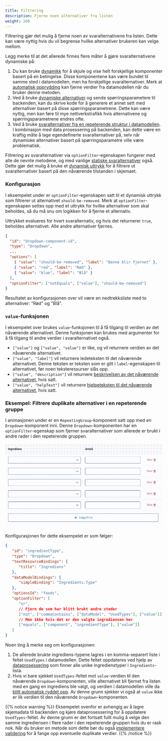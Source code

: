 ```yaml
---
title: Filtrering
description: Fjerne noen alternativer fra listen
weight: 200
---
```


Filtrering gjør det mulig å fjerne noen av svaralternativene fra listen. Dette kan være nyttig hvis du vil begrense hvilke
alternativer brukeren kan velge mellom.

Legg merke til at det allerede finnes flere måter å gjøre svaralternativene dynamiske på:

1. Du kan bruke [dynamikk](../../../dynamics) for å skjule og vise helt forskjellige komponenter basert på en betingelse. Disse
   komponentene kan være bundet til samme sted i datamodellen, men ha forskjellige svaralternativer. Merk at
   [automatisk opprydding](../automatic-cleanup) kan fjerne verdier fra datamodellen når du bruker denne metoden.
2. Ved å bruke [dynamiske alternativer](../../sources/dynamic) og sende spørringsparametere til backenden, kan du skrive 
   kode for å generere et annet sett med alternativer basert på disse spørringsparametrene. Dette kan være nyttig,
   men kan føre til mye nettverkstrafikk hvis alternativene og spørringsparametrene endres ofte.
3. Ved å bruke [svaralternativer fra en repeterende struktur i datamodellen](../../sources/from-data-model). I kombinasjon
   med data prosessering på backenden, kan dette være en kraftig måte å lage egendefinerte svaralternativer på, selv når dynamiske
   alternativer basert på spørringsparametre ville være problematisk.

Filtrering av svaralternativer via `optionFilter`-egenskapen fungerer med alle de nevnte metodene, og med
vanlige [statiske svaralternativer](../../sources/static) også.
Dette gjør det mulig å bruke et [dynamisk uttrykk](../../../dynamics) for å filtrere ut svaralternativer basert
på den nåværende tilstanden i skjemaet.

### Konfigurasjon

I eksempelet under er `optionFilter`-egenskapen satt til et dynamisk uttrykk som filtrerer ut alternativet
`should-be-removed`. Merk at `optionFilter`-egenskapen settes opp med et uttrykk for hvilke alternativer som skal beholdes,
så du må snu om logikken for å fjerne et alternativ.

Uttrykket evalueres for hvert svaralternativ, og hvis det returnerer `true`, beholdes alternativet. Alle andre alternativer fjernes.

```json {hl_lines=["10"]}
{
  "id": "dropdown-component-id",
  "type": "Dropdown",
  ...
  "options": [
    { "value": "should-be-removed", "label": "Denne blir fjernet" },
    { "value": "red", "label": "Rød" },
    { "value": "blue", "label": "Blå" }
  ],
  "optionFilter": ["notEquals", ["value"], "should-be-removed"]
}
```

Resultatet av konfigurasjonen over vil være en nedtrekksliste med to alternativer: "Rød" og "Blå".

### `value`-funksjonen

I eksempelet over brukes `value`-funksjonen til å få tilgang til verdien av det nåværende alternativet.
Denne funksjonen kan brukes med argumenter for å få tilgang til andre verdier i svaralternativet også.

- `["value"]` og `["value", "value"]` er like, og vil returnere verdien av det nåværende alternativet.
- `["value", "label"]` vil returnere ledeteksten til det nåværende alternativet. Denne teksten er teksten som er gitt i
  `label`-egenskapen til alternativet, før noen teksteressurser slås opp.
- `["value", "description"]` vil returnere [beskrivelsen av det nåværende alternativet](../texts), hvis satt.
- `["value", "helpText"]` vil returnere [hjelpeteksten til det nåværende alternativet](../texts), hvis satt.

### Eksempel: Filtrere duplikate alternativer i en repeterende gruppe

I animasjonen under er en `RepeatingGroup`-komponent satt opp med en `Dropdown`-komponent inni. Denne
`Dropdown`-komponenten har en `optionFilter`-egenskap som fjerner svaralternativer som allerede er brukt i andre
rader i den repeterende gruppen.

![Filtrering av alternativer i en repeterende gruppe](filtering.gif)

Konfigurasjonen for dette eksempelet er som følger:

```json {hl_lines=["11-17"]}
{
   "id": "ingredientType",
   "type": "Dropdown",
   "textResourceBindings": {
      "title": "Ingrediens"
   },
   "dataModelBindings": {
      "simpleBinding": "Ingredients.Type"
   },
   "optionsId": "foods",
   "optionFilter": [
      "or",
      // Fjern de som har blitt brukt andre steder
      ["not", ["commaContains", ["dataModel", "UsedTypes"], ["value"]]],
      // Men ikke hvis det er den valgte ingrediensen her
      ["equals", ["component", "ingredientType"], ["value"]]
   ]
}
```

Noen ting å merke seg om konfigurasjonen:

1. De allerede brukte ingrediens-typene lagres i en komma-separert liste i feltet `UsedTypes` i datamodellen. Dette feltet
   oppdateres ved hjelp av [dataprosessering](../../../../../reference/logic/dataprocessing) som finner alle unike
   ingredienstyper i `Ingredients`-lista.
2. Hvis vi bare sjekket `UsedTypes`-feltet mot `value`-verdien til den nåværende `Dropdown`-komponenten, ville alternativet
   bli fjernet fra listen med en gang en ingrediens ble valgt, og verdien i datamodellen
   ville da [blitt automatisk ryddet opp](../automatic-cleanup). Av denne grunn sjekker vi også at `value` ikke er lik
   verdien til den nåværende `Dropdown`-komponenten.

{{% notice warning %}}
Eksempelet ovenfor er avhengig av å lagre skjemadata til backenden og kjøre dataprosessering for å oppdatere
`UsedTypes`-feltet. Av denne grunn er det fortsatt fullt mulig å velge den samme ingrediensen i flere rader
i den repeterende gruppen hvis du er rask nok. Når du bruker en metode som dette bør du
også [implementere validering](../../../../../reference/logic/validation) for å fange opp eventuelle duplikate verdier.
{{% /notice %}}
